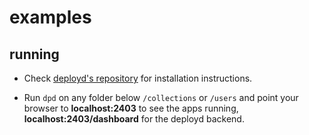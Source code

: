 examples
========

## running

* Check [deployd's repository](https://github.com/deployd/deployd) for
  installation instructions.

* Run ` dpd ` on any folder below  `/collections` or `/users` and
point your browser to **localhost:2403** to see the apps running, **localhost:2403/dashboard** for the deployd backend.
